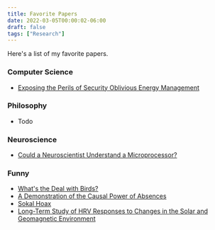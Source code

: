 ```yaml
---
title: Favorite Papers
date: 2022-03-05T00:00:02-06:00
draft: false
tags: ["Research"]
---
```


Here's a list of my favorite papers.

### Computer Science

- [Exposing the Perils of Security Oblivious Energy Management](https://www.usenix.org/system/files/conference/usenixsecurity17/sec17-tang.pdf)

### Philosophy

- Todo

### Neuroscience

- [Could a Neuroscientist Understand a Microprocessor?](https://www.ncbi.nlm.nih.gov/pmc/articles/PMC5230747/)

### Funny

- [What's the Deal with Birds?](https://www.chm.bris.ac.uk/sillymolecules/birds.pdf)
- [A Demonstration of the Causal Power of Absences](https://philarchive.org/archive/GOLADO-4)
- [Sokal Hoax](https://physics.nyu.edu/sokal/transgress_v2/transgress_v2_singlefile.html)
- [Long-Term Study of HRV Responses to Changes in the Solar and Geomagnetic Environment](https://www.nature.com/articles/s41598-018-20932-x)
